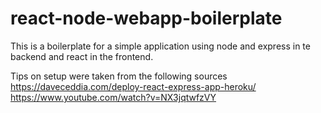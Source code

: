 # react-node-webapp-boilerplate

This is a boilerplate for a simple application using node and express in te backend and react in the frontend.

Tips on setup were taken from the following sources
https://daveceddia.com/deploy-react-express-app-heroku/
https://www.youtube.com/watch?v=NX3jqtwfzVY
